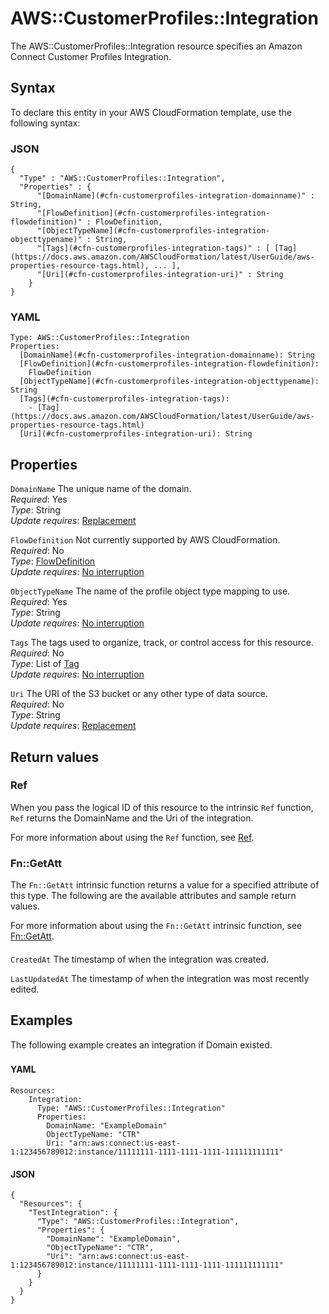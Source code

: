 # AWS::CustomerProfiles::Integration<a name="aws-resource-customerprofiles-integration"></a>

The AWS::CustomerProfiles::Integration resource specifies an Amazon Connect Customer Profiles Integration\.

## Syntax<a name="aws-resource-customerprofiles-integration-syntax"></a>

To declare this entity in your AWS CloudFormation template, use the following syntax:

### JSON<a name="aws-resource-customerprofiles-integration-syntax.json"></a>

```
{
  "Type" : "AWS::CustomerProfiles::Integration",
  "Properties" : {
      "[DomainName](#cfn-customerprofiles-integration-domainname)" : String,
      "[FlowDefinition](#cfn-customerprofiles-integration-flowdefinition)" : FlowDefinition,
      "[ObjectTypeName](#cfn-customerprofiles-integration-objecttypename)" : String,
      "[Tags](#cfn-customerprofiles-integration-tags)" : [ [Tag](https://docs.aws.amazon.com/AWSCloudFormation/latest/UserGuide/aws-properties-resource-tags.html), ... ],
      "[Uri](#cfn-customerprofiles-integration-uri)" : String
    }
}
```

### YAML<a name="aws-resource-customerprofiles-integration-syntax.yaml"></a>

```
Type: AWS::CustomerProfiles::Integration
Properties: 
  [DomainName](#cfn-customerprofiles-integration-domainname): String
  [FlowDefinition](#cfn-customerprofiles-integration-flowdefinition): 
    FlowDefinition
  [ObjectTypeName](#cfn-customerprofiles-integration-objecttypename): String
  [Tags](#cfn-customerprofiles-integration-tags): 
    - [Tag](https://docs.aws.amazon.com/AWSCloudFormation/latest/UserGuide/aws-properties-resource-tags.html)
  [Uri](#cfn-customerprofiles-integration-uri): String
```

## Properties<a name="aws-resource-customerprofiles-integration-properties"></a>

`DomainName`  <a name="cfn-customerprofiles-integration-domainname"></a>
The unique name of the domain\.  
*Required*: Yes  
*Type*: String  
*Update requires*: [Replacement](https://docs.aws.amazon.com/AWSCloudFormation/latest/UserGuide/using-cfn-updating-stacks-update-behaviors.html#update-replacement)

`FlowDefinition`  <a name="cfn-customerprofiles-integration-flowdefinition"></a>
Not currently supported by AWS CloudFormation\.  
*Required*: No  
*Type*: [FlowDefinition](aws-properties-customerprofiles-integration-flowdefinition.md)  
*Update requires*: [No interruption](https://docs.aws.amazon.com/AWSCloudFormation/latest/UserGuide/using-cfn-updating-stacks-update-behaviors.html#update-no-interrupt)

`ObjectTypeName`  <a name="cfn-customerprofiles-integration-objecttypename"></a>
The name of the profile object type mapping to use\.  
*Required*: Yes  
*Type*: String  
*Update requires*: [No interruption](https://docs.aws.amazon.com/AWSCloudFormation/latest/UserGuide/using-cfn-updating-stacks-update-behaviors.html#update-no-interrupt)

`Tags`  <a name="cfn-customerprofiles-integration-tags"></a>
The tags used to organize, track, or control access for this resource\.  
*Required*: No  
*Type*: List of [Tag](https://docs.aws.amazon.com/AWSCloudFormation/latest/UserGuide/aws-properties-resource-tags.html)  
*Update requires*: [No interruption](https://docs.aws.amazon.com/AWSCloudFormation/latest/UserGuide/using-cfn-updating-stacks-update-behaviors.html#update-no-interrupt)

`Uri`  <a name="cfn-customerprofiles-integration-uri"></a>
The URI of the S3 bucket or any other type of data source\.  
*Required*: No  
*Type*: String  
*Update requires*: [Replacement](https://docs.aws.amazon.com/AWSCloudFormation/latest/UserGuide/using-cfn-updating-stacks-update-behaviors.html#update-replacement)

## Return values<a name="aws-resource-customerprofiles-integration-return-values"></a>

### Ref<a name="aws-resource-customerprofiles-integration-return-values-ref"></a>

When you pass the logical ID of this resource to the intrinsic `Ref` function, `Ref` returns the DomainName and the Uri of the integration\.

For more information about using the `Ref` function, see [Ref](https://docs.aws.amazon.com/AWSCloudFormation/latest/UserGuide/intrinsic-function-reference-ref.html)\.

### Fn::GetAtt<a name="aws-resource-customerprofiles-integration-return-values-fn--getatt"></a>

The `Fn::GetAtt` intrinsic function returns a value for a specified attribute of this type\. The following are the available attributes and sample return values\.

For more information about using the `Fn::GetAtt` intrinsic function, see [Fn::GetAtt](https://docs.aws.amazon.com/AWSCloudFormation/latest/UserGuide/intrinsic-function-reference-getatt.html)\.

#### <a name="aws-resource-customerprofiles-integration-return-values-fn--getatt-fn--getatt"></a>

`CreatedAt`  <a name="CreatedAt-fn::getatt"></a>
The timestamp of when the integration was created\.

`LastUpdatedAt`  <a name="LastUpdatedAt-fn::getatt"></a>
The timestamp of when the integration was most recently edited\.

## Examples<a name="aws-resource-customerprofiles-integration--examples"></a>

The following example creates an integration if Domain existed\.

### <a name="aws-resource-customerprofiles-integration--examples--"></a>

#### YAML<a name="aws-resource-customerprofiles-integration--examples----yaml"></a>

```
Resources:
    Integration:
      Type: "AWS::CustomerProfiles::Integration"
      Properties:
        DomainName: "ExampleDomain"
        ObjectTypeName: "CTR"
        Uri: "arn:aws:connect:us-east-1:123456789012:instance/11111111-1111-1111-1111-111111111111"
```

#### JSON<a name="aws-resource-customerprofiles-integration--examples----json"></a>

```
{
  "Resources": {
    "TestIntegration": {
      "Type": "AWS::CustomerProfiles::Integration",
      "Properties": {
        "DomainName": "ExampleDomain",
        "ObjectTypeName": "CTR",
        "Uri": "arn:aws:connect:us-east-1:123456789012:instance/11111111-1111-1111-1111-111111111111"
      }
    }
  }
}
```